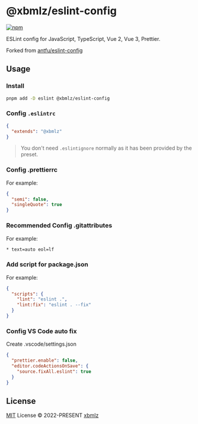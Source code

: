 # @xbmlz/eslint-config

[![npm](https://img.shields.io/npm/v/@xbmlz/eslint-config?color=a1b858&label=)](https://npmjs.com/package/@xbmlz/eslint-config)

ESLint config for JavaScript, TypeScript, Vue 2, Vue 3, Prettier.

Forked from [antfu/eslint-config](https://github.com/antfu/eslint-config)


## Usage

### Install

```bash
pnpm add -D eslint @xbmlz/eslint-config
```

### Config `.eslintrc`

```json
{
  "extends": "@xbmlz"
}
```

> You don't need `.eslintignore` normally as it has been provided by the preset.

### Config .prettierrc

For example:

```json
{
  "semi": false,
  "singleQuote": true
}
```

### Recommended Config .gitattributes

For example:

```txt
* text=auto eol=lf
```

### Add script for package.json

For example:

```json
{
  "scripts": {
    "lint": "eslint .",
    "lint:fix": "eslint . --fix"
  }
}
```

### Config VS Code auto fix

Create .vscode/settings.json

```json
{
  "prettier.enable": false,
  "editor.codeActionsOnSave": {
    "source.fixAll.eslint": true
  }
}
```

## License

[MIT](./LICENSE) License &copy; 2022-PRESENT [xbmlz](https://github.com/xbmlz)
